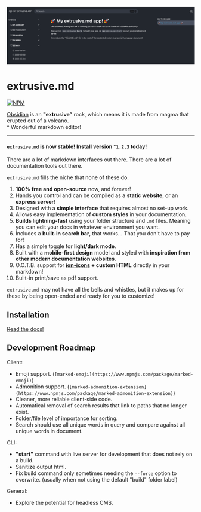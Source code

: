 ![Example of an extrusive app.](./example.png)

# extrusive.md

[![NPM](https://github.com/NotTimTam/extrusive.md/actions/workflows/npm-publish.yml/badge.svg?branch=main)](https://github.com/NotTimTam/extrusive.md/actions/workflows/npm-publish.yml)

[Obsidian](https://obsidian.md/) is an **"extrusive”** rock, which means it is made from magma that erupted out of a volcano.
<br/>
^ Wonderful markdown editor!

---

#### `extrusive.md` is now stable! Install version `^1.2.3` today!

There are a lot of markdown interfaces out there. There are a lot of documentation tools out there.

`extrusive.md` fills the niche that none of these do.

1. **100% free and open-source** now, and forever!
2. Hands you control and can be compiled as a **static website**, or an **express server**!
3. Designed with a **simple interface** that requires almost no set-up work.
4. Allows easy implementation of **custom styles** in your documentation.
5. **Builds lightning-fast** using your folder structure and `.md` files. Meaning you can edit your docs in whatever environment you want.
6. Includes a **built-in search bar**, that works... That you don't have to pay for!
7. Has a simple toggle for **light/dark mode**.
8. Built with a **mobile-first design** model and styled with **inspiration from other modern documentation websites**.
9. O.O.T.B. support for **[ion-icons](https://ionic.io/ionicons) + custom HTML** directly in your markdown!
10. Built-in print/save as pdf support.

`extrusive.md` may not have all the bells and whistles, but it makes up for these by being open-ended and ready for you to customize!

## Installation

[Read the docs!](https://nottimtam.github.io/extrusive-docs/)

## Development Roadmap

Client:

-   Emoji support. (`[marked-emoji](https://www.npmjs.com/package/marked-emoji)`)
-   Admonition support. (`[marked-admonition-extension](https://www.npmjs.com/package/marked-admonition-extension)`)
-   Cleaner, more reliable client-side code.
-   Automatical removal of search results that link to paths that no longer exist.
-   Folder/file level of importance for sorting.
-   Search should use all unique words in query and compare against all unique words in document.

CLI:

-   **"start"** command with live server for development that does not rely on a build.
-   Sanitize output html.
-   Fix build command only sometimes needing the `--force` option to overwrite. (usually when not using the default "build" folder label)

General:

-   Explore the potential for headless CMS.

